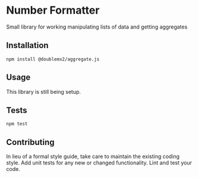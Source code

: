 Number Formatter
=========

Small library for working manipulating lists of data and getting aggregates

## Installation

  `npm install @doublemx2/aggregate.js`

## Usage

This library is still being setup.

## Tests

  `npm test`

## Contributing

In lieu of a formal style guide, take care to maintain the existing coding style. Add unit tests for any new or changed functionality. Lint and test your code.